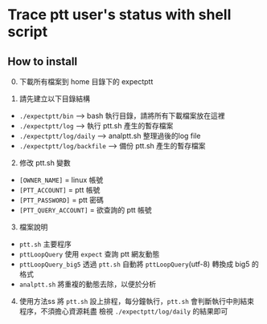 # Trace ptt user's status with shell script

## How to install

0. 下載所有檔案到 home 目錄下的 expectptt

1. 請先建立以下目錄結構
 - `./expectptt/bin`  -->  bash 執行目錄，請將所有下載檔案放在這裡
 - `./expectptt/log`  -->  執行 ptt.sh 產生的暫存檔案
 - `./expectptt/log/daily`  -->  analptt.sh 整理過後的log file
 - `./expectptt/log/backfile`  -->  備份 ptt.sh 產生的暫存檔案

2. 修改 ptt.sh 變數
 - `[OWNER_NAME]` = linux 帳號
 - `[PTT_ACCOUNT]` = ptt 帳號
 - `[PTT_PASSWORD]` = ptt 密碼
 - `[PTT_QUERY_ACCOUNT]` = 欲查詢的 ptt 帳號

3. 檔案說明
 - `ptt.sh` 主要程序
 - `pttLoopQuery` 使用 `expect` 查詢 ptt 網友動態
 - `pttLoopQuery_big5` 透過 `ptt.sh` 自動將 `pttLoopQuery`(utf-8) 轉換成 big5 的格式
 - `analptt.sh` 將重複的動態去除，以便於分析

4. 使用方法ss
 將 `ptt.sh` 設上排程，每分鐘執行，`ptt.sh` 會判斷執行中則結束程序，不須擔心資源耗盡
 檢視 `./expectptt/log/daily` 的結果即可
